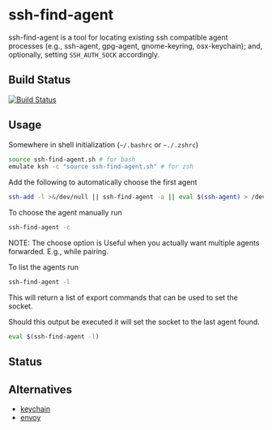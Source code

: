 # ssh-find-agent

ssh-find-agent is a tool for locating existing ssh compatible agent processes (e.g., ssh-agent, gpg-agent, gnome-keyring, osx-keychain); and, optionally, setting `SSH_AUTH_SOCK` accordingly.

## Build Status

[![Build Status](https://travis-ci.org/wwalker/ssh-find-agent.svg?branch=master)](https://travis-ci.org/wwalker/ssh-find-agent)


## Usage

Somewhere in shell initialization (`~/.bashrc` or `~./.zshrc`)

```bash
source ssh-find-agent.sh # for bash
emulate ksh -c "source ssh-find-agent.sh" # for zsh
```

Add the following to automatically choose the first agent
```bash
ssh-add -l >&/dev/null || ssh-find-agent -a || eval $(ssh-agent) > /dev/null
```

To choose the agent manually run
```bash
ssh-find-agent -c
```

NOTE: The choose option is Useful when you actually want multiple agents forwarded.  E.g., while pairing.

To list the agents run
```bash
ssh-find-agent -l
```

This will return a list of export commands that can be used to set the socket.

Should this output be executed it will set the socket to the last agent found.
```bash
eval $(ssh-find-agent -l)
```

## Status

## Alternatives

  * [keychain](https://github.com/funtoo/keychain)
  * [envoy](https://github.com/vodik/envoy)
